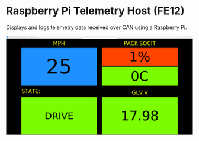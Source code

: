 # Raspberry Pi Telemetry Host (FE12)
Displays and logs telemetry data received over CAN using a Raspberry Pi.

![DashboardScreenshot](Assets/example.png)